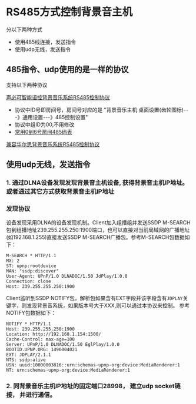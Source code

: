 

# RS485方式控制背景音主机
分以下两种方式
  -  使用485线连接，发送指令
  -  使用udp无线，发送指令

## 485指令、udp使用的是一样的协议
支持以下两种协议

[声必可智能语控背景音乐系统RS485控制协议](./files/声必可智能语控背景音乐系统RS485控制协议.pdf)
  -  协议中ID号即房间号，房间号对应的是 "背景音乐主机 桌面设置(齿轮图标)---》通用设置---》485控制设置" 
  -  协议中组ID为00,不用修改
  -  [常用0到6号房间485码表](./files/485_code.txt)

[兼容华尔思背景音乐系统RS485控制协议](./files/兼容华尔思背景音乐系统RS485控制协议.pdf)




## 使用udp无线，发送指令
### 1. 通过DLNA设备发现发现背景音主机设备, 获得背景音主机IP地址。或者通过其它方式获取背景音主机IP地址
### 发现协议

设备发现采用DLNA的设备发现机制。Client加入组播组并发送SSDP M-SEARCH包到组播地址239.255.255.250:1900端口，也可以直接对当前局域网的广播地址(如192.168.1.255)直接发送SSDP M-SEARCH广播包。参考M-SEARCH包数据如下：
```
M-SEARCH * HTTP/1.1
MX: 2
ST: upnp:rootdevice
MAN: "ssdp:discover"
User-Agent: UPnP/1.0 DLNADOC/1.50 JdPlay/1.0.0
Connection: close
Host: 239.255.255.250:1900
```

Client监听到SSDP NOTIFY包，解析包如果含有EXT字段并该字段含有`JDPLAY`关键字，则发现背景音系统，如果版本号大于XXX,则可以通过本协议来控制。 参考NOTIFY包数据如下：
```
NOTIFY * HTTP/1.1
Host: 239.255.255.250:1900
Location: http://192.168.1.154:1500/
Cache-Control: max-age=100
Server: UPnP/1.0 DLNADOC/1.50 EglPlay/1.0.0
BOOTID.UPNP.ORG: 1490004021
EXT: JDPLAY/2.1.1
NTS: ssdp:alive
USN: uuid:10000003816::urn:schemas-upnp-org:device:MediaRenderer:1
NT: urn:schemas-upnp-org:device:MediaRenderer:1
```
### 2. 同背景音乐主机IP地址的固定端口28998， 建立udp socket链接， 并进行通信。
